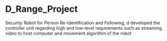 # D_Range_Project
Security Robot for Person Re-Identification and Following, d developed the controller unit regarding high and low-level requirements such as streaming video to host computer and movement algorithm of the robot

